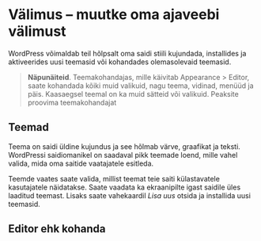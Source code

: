 # Välimus – muutke oma ajaveebi välimust

WordPress võimaldab teil hõlpsalt oma saidi stiili kujundada, installides ja aktiveerides uusi teemasid või kohandades olemasolevaid teemasid.

> **Näpunäiteid**. Teemakohandajas, mille käivitab Appearance > Editor, saate kohandada kõiki muid valikuid, nagu teema, vidinad, menüüd ja päis. Kaasaegsel teemal on ka muid sätteid või valikuid. Peaksite proovima teemakohandajat

## Teemad

Teema on saidi üldine kujundus ja see hõlmab värve, graafikat ja teksti. WordPressi saidiomanikel on saadaval pikk teemade loend, mille vahel valida, mida oma saitide vaatajatele esitleda.

Teemde vaates saate valida, millist teemat teie saiti külastavatele kasutajatele näidatakse. Saate vaadata ka ekraanipilte igast saidile üles laaditud teemast. Lisaks saate vahekaardil *Lisa uus* otsida ja installida uusi teemasid.

## Editor ehk kohanda


